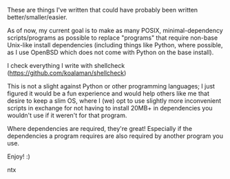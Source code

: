 These are things I've written that could have probably been written better/smaller/easier.

As of now, my current goal is to make as many POSIX, minimal-dependency scripts/programs as possible to replace "programs" that require non-base Unix-like install dependencies (including things like Python, where possible, as I use OpenBSD which does not come with Python on the base install).

I check everything I write with shellcheck (https://github.com/koalaman/shellcheck)

This is not a slight against Python or other programming languages; I just figured it would be a fun experience and would help others like me that desire to keep a slim OS, where I (we) opt to use slightly more inconvenient scripts in exchange for not having to install 20MB+ in dependencies you wouldn't use if it weren't for that program.

Where dependencies are required, they're great! Especially if the dependencies a program requires are also required by another program you use. 

Enjoy! :)

ntx
